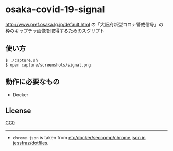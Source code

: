 # osaka-covid-19-signal

http://www.pref.osaka.lg.jp/default.html の「大阪府新型コロナ警戒信号」の枠のキャプチャ画像を取得するためのスクリプト

## 使い方

```
$ ./capture.sh
$ open capture/screenshots/signal.png
```

## 動作に必要なもの

- Docker

## License

[CC0](https://creativecommons.org/publicdomain/zero/1.0/)

---

- `chrome.json` is taken from [etc/docker/seccomp/chrome.json in jessfraz/dotfiles](https://github.com/jessfraz/dotfiles/blob/548d48d19cc3c227802a5a564f87f4605175a1a2/etc/docker/seccomp/chrome.json).
